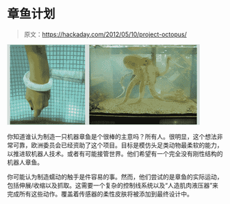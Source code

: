# 章鱼计划

> 原文：<https://hackaday.com/2012/05/10/project-octopus/>

![](img/42fcdf67b9cfb7087a498ded47419d70.png "Screen Shot 2012-05-10 at 3.16.37 PM")

你知道谁认为制造一只机器章鱼是个很棒的主意吗？所有人。很明显，这个想法非常可靠，欧洲委员会已经资助了这个项目。目标是模仿头足类动物最柔软的能力，以推进软机器人技术。或者有可能接管世界。他们希望有一个完全没有刚性结构的机器人章鱼。

你可能认为制造蠕动的触手是件容易的事。然而，他们尝试的是章鱼的实际运动，包括伸展/收缩以及抓取。这需要一个复杂的控制线系统以及“人造肌肉液压器”来完成所有这些动作。覆盖着传感器的柔性皮肤将被添加到最终设计中。